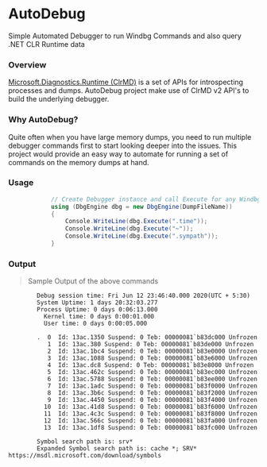 # AutoDebug
Simple Automated Debugger to run Windbg Commands and also query .NET CLR Runtime data

### Overview
[Microsoft.Diagnostics.Runtime (ClrMD)](https://github.com/microsoft/clrmd) is a set of APIs for introspecting processes and dumps.
AutoDebug project make use of ClrMD v2 API's to build the underlying debugger.

### Why AutoDebug?
Quite often when you have large memory dumps, you need to run multiple debugger commands first to start looking deeper into the issues. This project would provide an easy way to automate for running a set of commands on the memory dumps at hand.

### Usage
```c#
            // Create Debugger instance and call Execute for any Windbg Command
            using (DbgEngine dbg = new DbgEngine(DumpFileName))
            {
                Console.WriteLine(dbg.Execute(".time"));
                Console.WriteLine(dbg.Execute("~"));
                Console.WriteLine(dbg.Execute(".sympath"));
            }
```

### Output
> Sample Output of the above commands

            Debug session time: Fri Jun 12 23:46:40.000 2020(UTC + 5:30)
            System Uptime: 1 days 20:32:03.277
            Process Uptime: 0 days 0:06:13.000
              Kernel time: 0 days 0:00:01.000
              User time: 0 days 0:00:05.000

            .  0  Id: 13ac.1350 Suspend: 0 Teb: 00000081`b83dc000 Unfrozen
               1  Id: 13ac.380 Suspend: 0 Teb: 00000081`b83de000 Unfrozen
               2  Id: 13ac.1bc4 Suspend: 0 Teb: 00000081`b83e0000 Unfrozen
               3  Id: 13ac.1088 Suspend: 0 Teb: 00000081`b83e6000 Unfrozen
               4  Id: 13ac.dc8 Suspend: 0 Teb: 00000081`b83e8000 Unfrozen
               5  Id: 13ac.462c Suspend: 0 Teb: 00000081`b83ec000 Unfrozen
               6  Id: 13ac.5788 Suspend: 0 Teb: 00000081`b83ee000 Unfrozen
               7  Id: 13ac.1adc Suspend: 0 Teb: 00000081`b83f0000 Unfrozen
               8  Id: 13ac.3b6c Suspend: 0 Teb: 00000081`b83f2000 Unfrozen
               9  Id: 13ac.4450 Suspend: 0 Teb: 00000081`b83f4000 Unfrozen
              10  Id: 13ac.41d8 Suspend: 0 Teb: 00000081`b83f6000 Unfrozen
              11  Id: 13ac.4c3c Suspend: 0 Teb: 00000081`b83f8000 Unfrozen
              12  Id: 13ac.566c Suspend: 0 Teb: 00000081`b83fa000 Unfrozen
              13  Id: 13ac.1df8 Suspend: 0 Teb: 00000081`b83fc000 Unfrozen

            Symbol search path is: srv*
            Expanded Symbol search path is: cache *; SRV* https://msdl.microsoft.com/download/symbols

